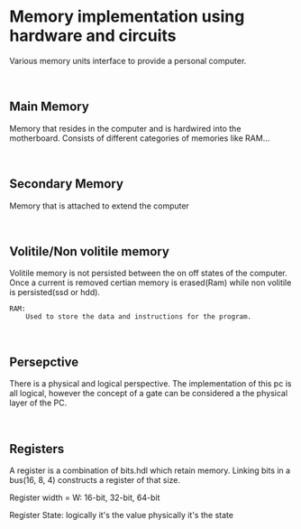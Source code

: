 # Memory implementation using hardware and circuits

Various memory units interface to provide a personal computer.

<br/>

## Main Memory

Memory that resides in the computer and is hardwired into the motherboard. Consists of different categories of memories like RAM...

<br/>

## Secondary Memory

Memory that is attached to extend the computer

<br/>

## Volitile/Non volitile memory

Volitile memory is not persisted between the on off states of the computer. Once a current is removed certian memory is erased(Ram) while non volitile is persisted(ssd or hdd).

```
RAM:
    Used to store the data and instructions for the program.
```

<br/>

## Persepctive

There is a physical and logical perspective. The implementation of this pc is all logical, however the concept of a gate can be considered a the physical layer of the PC.

<br/>

## Registers

A register is a combination of bits.hdl which retain memory. Linking bits in a bus(16, 8, 4) constructs a register of that size.

Register width = W: 16-bit, 32-bit, 64-bit

Register State:
 logically it's the value physically it's the state

 
